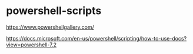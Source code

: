 # powershell-scripts

https://www.powershellgallery.com/

https://docs.microsoft.com/en-us/powershell/scripting/how-to-use-docs?view=powershell-7.2
